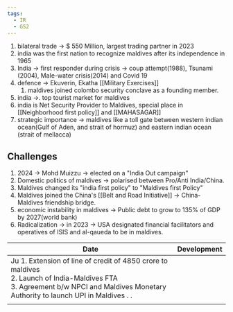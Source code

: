 ```yaml
---
tags:
  - IR
  - GS2
---
```

1. bilateral trade -> $ 550 Million, largest trading partner in 2023
2. india was the first nation to recognize maldives after its independence in 1965
3. India -> first responder during crisis -> coup attempt(1988), Tsunami (2004), Male-water crisis(2014) and Covid 19
4. defence -> Ekuverin, Ekatha [[Military Exercises]]
	1. maldives joined colombo security conclave as a founding member.
5. india ->. top tourist market for maldives
6. india is Net Security Provider to Maldives, special place in [[Neighborhood first policy]] and [[MAHASAGAR]]
7. strategic importance -> maldives like a toll gate between western indian ocean(Gulf of Aden, and strait of hormuz) and eastern indian ocean (strait of mellacca)

## Challenges
1. 2024 -> Mohd Muizzu -> elected on a "India Out campaign"
2. Domestic politics of maldives -> polarised between Pro/Anti India/China.
3. Maldives changed its "india first policy" to "Maldives first Policy"
4. Maldives joined the China's [[Belt and Road Initiative]]  -> China-Maldives friendship bridge.
5. economic instability in maldives -> Public debt to grow to 135% of GDP by 2027(world bank)
6. Radicalization -> in 2023 -> USA designated financial facilitators and operatives of ISIS and al-qaueda to be in maldives.


| Date | Development                                                                                                                                                                      |
| ---- | ------------------------------------------------------------------------------------------------------------------------------------------------------------------------------ |
| Ju 1. Extension of line of credit of 4850 crore to maldives<br>2. Launch of India-Maldives FTA<br>3. Agreement b/w NPCI and Maldives Monetary Authority to launch UPI in Maldives .  .  |
|                                                                                                                                                                                         |
